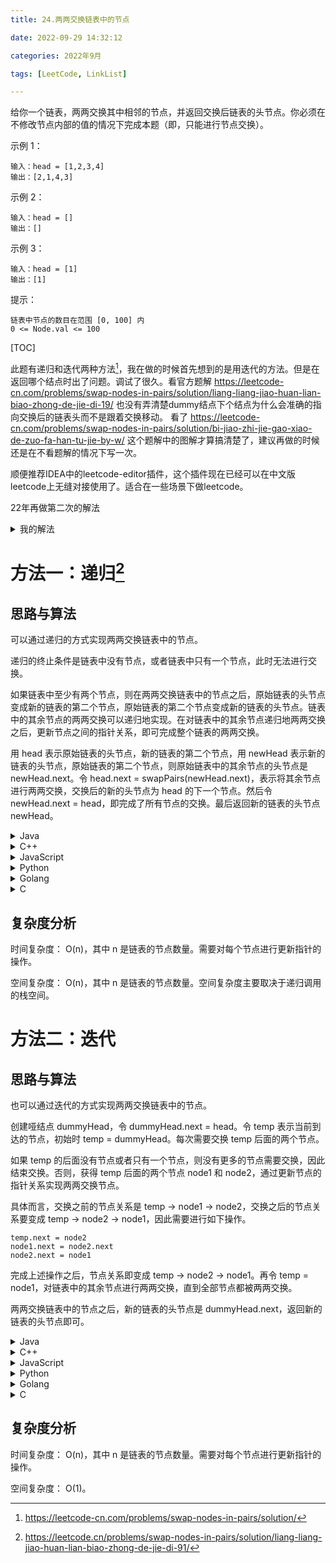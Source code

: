 ```yaml
---
title: 24.两两交换链表中的节点

date: 2022-09-29 14:32:12

categories: 2022年9月

tags: [LeetCode, LinkList]

---
```


给你一个链表，两两交换其中相邻的节点，并返回交换后链表的头节点。你必须在不修改节点内部的值的情况下完成本题（即，只能进行节点交换）。

<!-- more -->
示例 1：

    输入：head = [1,2,3,4]
    输出：[2,1,4,3]

示例 2：

    输入：head = []
    输出：[]

示例 3：

    输入：head = [1]
    输出：[1]


提示：

    链表中节点的数目在范围 [0, 100] 内
    0 <= Node.val <= 100


[TOC]

此题有递归和迭代两种方法[^1]，我在做的时候首先想到的是用迭代的方法。但是在返回哪个结点时出了问题。调试了很久。看官方题解
https://leetcode-cn.com/problems/swap-nodes-in-pairs/solution/liang-liang-jiao-huan-lian-biao-zhong-de-jie-di-19/
也没有弄清楚dummy结点下个结点为什么会准确的指向交换后的链表头而不是跟着交换移动。
看了
https://leetcode-cn.com/problems/swap-nodes-in-pairs/solution/bi-jiao-zhi-jie-gao-xiao-de-zuo-fa-han-tu-jie-by-w/
这个题解中的图解才算搞清楚了，建议再做的时候还是在不看题解的情况下写一次。

顺便推荐IDEA中的leetcode-editor插件，这个插件现在已经可以在中文版leetcode上无缝对接使用了。适合在一些场景下做leetcode。

22年再做第二次的解法

<details>
    <summary>我的解法</summary>

```

public ListNode swapPairs(ListNode head) {
        ListNode dummy = new ListNode();
        dummy.next = head;
        ListNode slow = null;
        ListNode fast = null;
        if (head != null) {
            slow = head;
            if (head.next != null) {
                fast = head.next;
            }
        }
        ListNode prev = dummy;
        while (slow != null && fast != null) {
            prev.next = fast;
            slow.next = fast.next;
            fast.next = slow;
            if (slow.next == null || slow.next.next == null) {
                break;
            }
            prev = prev.next.next;
            slow = slow.next;
            fast = slow.next;
        }
        return dummy.next;
    }
```
</details>

# 方法一：递归[^2]

## 思路与算法

可以通过递归的方式实现两两交换链表中的节点。

递归的终止条件是链表中没有节点，或者链表中只有一个节点，此时无法进行交换。

如果链表中至少有两个节点，则在两两交换链表中的节点之后，原始链表的头节点变成新的链表的第二个节点，原始链表的第二个节点变成新的链表的头节点。链表中的其余节点的两两交换可以递归地实现。在对链表中的其余节点递归地两两交换之后，更新节点之间的指针关系，即可完成整个链表的两两交换。

用 head 表示原始链表的头节点，新的链表的第二个节点，用 newHead 表示新的链表的头节点，原始链表的第二个节点，则原始链表中的其余节点的头节点是 newHead.next。令 head.next = swapPairs(newHead.next)，表示将其余节点进行两两交换，交换后的新的头节点为 head 的下一个节点。然后令 newHead.next = head，即完成了所有节点的交换。最后返回新的链表的头节点 newHead。


<details>
    <summary>Java</summary>
    
```


class Solution {
    public ListNode swapPairs(ListNode head) {
        if (head == null || head.next == null) {
            return head;
        }
        ListNode newHead = head.next;
        head.next = swapPairs(newHead.next);
        newHead.next = head;
        return newHead;
    }
}

```
</details>

<details>
    <summary>C++</summary>
    
```
class Solution {
public:
    ListNode* swapPairs(ListNode* head) {
        if (head == nullptr || head->next == nullptr) {
            return head;
        }
        ListNode* newHead = head->next;
        head->next = swapPairs(newHead->next);
        newHead->next = head;
        return newHead;
    }
};


```
</details>
<details>
    <summary>JavaScript</summary>
    
```
var swapPairs = function(head) {
    if (head === null|| head.next === null) {
        return head;
    }
    const newHead = head.next;
    head.next = swapPairs(newHead.next);
    newHead.next = head;
    return newHead;
};
```
</details>
<details>
    <summary>Python</summary>
    
```

class Solution:
    def swapPairs(self, head: ListNode) -> ListNode:
        if not head or not head.next:
            return head
        newHead = head.next
        head.next = self.swapPairs(newHead.next)
        newHead.next = head
        return newHead

```
</details>
<details>
    <summary>Golang</summary>
    
```

func swapPairs(head *ListNode) *ListNode {
    if head == nil || head.Next == nil {
        return head
    }
    newHead := head.Next
    head.Next = swapPairs(newHead.Next)
    newHead.Next = head
    return newHead
}

```
</details>
<details>
    <summary>C</summary>
    
```

struct ListNode* swapPairs(struct ListNode* head) {
    if (head == NULL || head->next == NULL) {
        return head;
    }
    struct ListNode* newHead = head->next;
    head->next = swapPairs(newHead->next);
    newHead->next = head;
    return newHead;
}

```
</details>

## 复杂度分析

时间复杂度：
O(n)，其中 n 是链表的节点数量。需要对每个节点进行更新指针的操作。

空间复杂度：
O(n)，其中 n 是链表的节点数量。空间复杂度主要取决于递归调用的栈空间。


# 方法二：迭代

## 思路与算法

也可以通过迭代的方式实现两两交换链表中的节点。

创建哑结点 dummyHead，令 dummyHead.next = head。令 temp 表示当前到达的节点，初始时 temp = dummyHead。每次需要交换 temp 后面的两个节点。

如果 temp 的后面没有节点或者只有一个节点，则没有更多的节点需要交换，因此结束交换。否则，获得 temp 后面的两个节点 node1 和 node2，通过更新节点的指针关系实现两两交换节点。

具体而言，交换之前的节点关系是 temp -> node1 -> node2，交换之后的节点关系要变成 temp -> node2 -> node1，因此需要进行如下操作。


    temp.next = node2
    node1.next = node2.next
    node2.next = node1
完成上述操作之后，节点关系即变成 temp -> node2 -> node1。再令 temp = node1，对链表中的其余节点进行两两交换，直到全部节点都被两两交换。

两两交换链表中的节点之后，新的链表的头节点是 dummyHead.next，返回新的链表的头节点即可。



<details>
    <summary>Java</summary>
    
```
class Solution {
    public ListNode swapPairs(ListNode head) {
        ListNode dummyHead = new ListNode(0);
        dummyHead.next = head;
        ListNode temp = dummyHead;
        while (temp.next != null && temp.next.next != null) {
            ListNode node1 = temp.next;
            ListNode node2 = temp.next.next;
            temp.next = node2;
            node1.next = node2.next;
            node2.next = node1;
            temp = node1;
        }
        return dummyHead.next;
    }
}


```
</details>

<details>
    <summary>C++</summary>
    
```
class Solution {
public:
    ListNode* swapPairs(ListNode* head) {
        ListNode* dummyHead = new ListNode(0);
        dummyHead->next = head;
        ListNode* temp = dummyHead;
        while (temp->next != nullptr && temp->next->next != nullptr) {
            ListNode* node1 = temp->next;
            ListNode* node2 = temp->next->next;
            temp->next = node2;
            node1->next = node2->next;
            node2->next = node1;
            temp = node1;
        }
        return dummyHead->next;
    }
};

```
</details>
<details>
    <summary>JavaScript</summary>
    
```

var swapPairs = function(head) {
    const dummyHead = new ListNode(0);
    dummyHead.next = head;
    let temp = dummyHead;
    while (temp.next !== null && temp.next.next !== null) {
        const node1 = temp.next;
        const node2 = temp.next.next;
        temp.next = node2;
        node1.next = node2.next;
        node2.next = node1;
        temp = node1;
    }
    return dummyHead.next;
};

```
</details>
<details>
    <summary>Python</summary>
    
```
class Solution:
    def swapPairs(self, head: ListNode) -> ListNode:
        dummyHead = ListNode(0)
        dummyHead.next = head
        temp = dummyHead
        while temp.next and temp.next.next:
            node1 = temp.next
            node2 = temp.next.next
            temp.next = node2
            node1.next = node2.next
            node2.next = node1
            temp = node1
        return dummyHead.next

```
</details>
<details>
    <summary>Golang</summary>
    
```
func swapPairs(head *ListNode) *ListNode {
    dummyHead := &ListNode{0, head}
    temp := dummyHead
    for temp.Next != nil && temp.Next.Next != nil {
        node1 := temp.Next
        node2 := temp.Next.Next
        temp.Next = node2
        node1.Next = node2.Next
        node2.Next = node1
        temp = node1
    }
    return dummyHead.Next
}
```
</details>
<details>
    <summary>C</summary>
    
```
struct ListNode* swapPairs(struct ListNode* head) {
    struct ListNode dummyHead;
    dummyHead.next = head;
    struct ListNode* temp = &dummyHead;
    while (temp->next != NULL && temp->next->next != NULL) {
        struct ListNode* node1 = temp->next;
        struct ListNode* node2 = temp->next->next;
        temp->next = node2;
        node1->next = node2->next;
        node2->next = node1;
        temp = node1;
    }
    return dummyHead.next;
}

```
</details>

## 复杂度分析

时间复杂度：
O(n)，其中 n 是链表的节点数量。需要对每个节点进行更新指针的操作。

空间复杂度：
O(1)。



[^1]: https://leetcode-cn.com/problems/swap-nodes-in-pairs/solution/
[^2]: https://leetcode.cn/problems/swap-nodes-in-pairs/solution/liang-liang-jiao-huan-lian-biao-zhong-de-jie-di-91/
